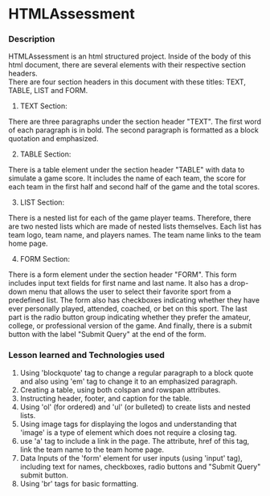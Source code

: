 # HTMLAssessment

### Description

HTMLAssessment is an html structured project.
Inside of the body of this html document, there are several elements with their respective section headers.  
There are four section headers in this document with these titles: TEXT, TABLE, LIST and FORM.

1. TEXT Section:

There are three paragraphs under the section header "TEXT". The first word of each paragraph is in bold. The second paragraph is formatted as a block quotation and emphasized.

2. TABLE Section:

There is a table element under the section header "TABLE" with data to simulate a game score. It includes the name of each team, the score for each team in the first half and second half of the game and the total scores.

3. LIST Section:

There is a nested list for each of the game player teams. Therefore, there are two nested lists which are made of nested lists themselves. Each list has team logo, team name, and players names. The team name links to the team home page.

4. FORM Section:

There is a form element under the section header "FORM". This form includes input text fields for first name and last name. It also has a drop-down menu that allows the user to select their favorite sport from a predefined list. The form also has checkboxes indicating whether they have ever personally played, attended, coached, or bet on this sport. The last part is the radio button group indicating whether they prefer the amateur, college, or professional version of the game. And finally, there is a submit button with the label "Submit Query" at the end of the form.

### Lesson learned and Technologies used
1. Using 'blockquote' tag to change a regular paragraph to a block quote and also using 'em' tag to change it to an emphasized paragraph.
2. Creating a table, using both colspan and rowspan attributes.
3. Instructing header, footer, and caption for the table.
4. Using 'ol' (for ordered) and 'ul' (or bulleted) to create lists and nested lists.
5. Using image tags for displaying the logos and understanding that 'image' is a type of element which does not require a closing tag.
6. use 'a' tag to include a link in the page. The attribute, href of this tag, link the team name to the team home page.
7. Data Inputs of the 'form' element for user inputs (using 'input' tag), including text for names, checkboxes, radio buttons and "Submit Query" submit button.
8. Using 'br' tags for basic formatting.
